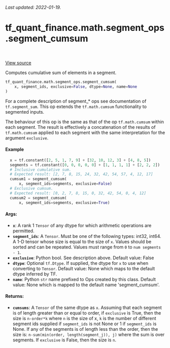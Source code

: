<!--
This file is generated by a tool. Do not edit directly.
For open-source contributions the docs will be updated automatically.
-->

*Last updated: 2022-01-19.*

<div itemscope itemtype="http://developers.google.com/ReferenceObject">
<meta itemprop="name" content="tf_quant_finance.math.segment_ops.segment_cumsum" />
<meta itemprop="path" content="Stable" />
</div>

# tf_quant_finance.math.segment_ops.segment_cumsum

<!-- Insert buttons and diff -->

<table class="tfo-notebook-buttons tfo-api" align="left">
</table>

<a target="_blank" href="https://github.com/google/tf-quant-finance/blob/master/tf_quant_finance/math/segment_ops.py">View source</a>



Computes cumulative sum of elements in a segment.

```python
tf_quant_finance.math.segment_ops.segment_cumsum(
    x, segment_ids, exclusive=False, dtype=None, name=None
)
```



<!-- Placeholder for "Used in" -->

For a complete description of segment_* ops see documentation of
`tf.segment_sum`. This op extends the `tf.math.cumsum` functionality to
segmented inputs.

The behaviour of this op is the same as that of the op `tf.math.cumsum` within
each segment. The result is effectively a concatenation of the results of
`tf.math.cumsum` applied to each segment with the same interpretation for the
argument `exclusive`.

#### Example

```python
  x = tf.constant([2, 5, 1, 7, 9] + [32, 10, 12, 3] + [4, 8, 5])
  segments = tf.constant([0, 0, 0, 0, 0] + [1, 1, 1, 1] + [2, 2, 2])
  # Inclusive cumulative sum.
  # Expected result: [2, 7, 8, 15, 24, 32, 42, 54, 57, 4, 12, 17]
  cumsum1 = segment_cumsum(
      x, segment_ids=segments, exclusive=False)
  # Exclusive cumsum.
  # Expected result: [0, 2, 7, 8, 15, 0, 32, 42, 54, 0, 4, 12]
  cumsum2 = segment_cumsum(
      x, segment_ids=segments, exclusive=True)
```

#### Args:


* <b>`x`</b>: A rank 1 `Tensor` of any dtype for which arithmetic operations are
  permitted.
* <b>`segment_ids`</b>: A `Tensor`. Must be one of the following types: int32, int64. A
  1-D tensor whose size is equal to the size of `x`. Values should be sorted
  and can be repeated. Values must range from `0` to `num segments - 1`.
* <b>`exclusive`</b>: Python bool. See description above.
  Default value: False
* <b>`dtype`</b>: Optional `tf.Dtype`. If supplied, the dtype for `x` to use when
  converting to `Tensor`.
  Default value: None which maps to the default dtype inferred by TF.
* <b>`name`</b>: Python `str` name prefixed to Ops created by this class.
  Default value: None which is mapped to the default name 'segment_cumsum'.


#### Returns:


* <b>`cumsums`</b>: A `Tensor` of the same dtype as `x`. Assuming that each segment is
  of length greater than or equal to order, if `exclusive` is True,
  then the size is `n-order*k` where `n` is the size of x,
  `k` is the number of different segment ids supplied if `segment_ids` is
  not None or 1 if `segment_ids` is None. If any of the segments is of
  length less than the order, then the size is:
  `n-sum(min(order, length(segment_j)), j)` where the sum is over segments.
  If `exclusive` is False, then the size is `n`.